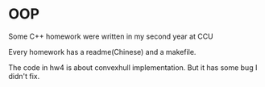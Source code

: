 # OOP
Some C++ homework were written in my second year at CCU 

Every homework has a readme(Chinese) and a makefile. 

The code in hw4 is about convexhull implementation. But it has some bug I didn't fix.
